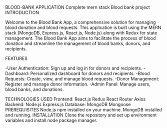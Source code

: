 BLOOD-BANK APPLICATION
Complete mern stack Blood bank project INTRODUCTION

Welcome to the Blood Bank App, a comprehensive solution for managing blood donation and blood requests. This application is built using the MERN stack (MongoDB, Express.js, React.js, Node.js) along with Redux for state management. The Blood Bank App aims to facilitate the process of blood donation and streamline the management of blood banks, donors, and recipients.

FEATURES

-User Authentication: Sign up and log in for donors and recipients. -Dashboard: Personalized dashboard for donors and recipients. -Blood Requests: Create, view, and manage blood requests. -Donor Management: Register and manage donor information. -Admin Panel: Manage users, blood banks, and donations.

TECHNOLOGIES USED Frontend: React.js Redux React Router Axios Backend: Node.js Express.js Database: MongoDB Mongoose PREREQUISITES Node.js npm installed on your machine. MongoDB installed and running. INSTALLATION Clone the repository and set up environment variables and install node package manager.
